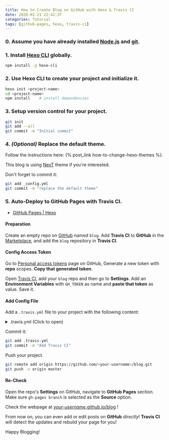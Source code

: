 ```yaml
---
title: How to Create Blog on GitHub with Hexo & Travis CI
date: 2020-02-21 22:42:37
categories: Tutorial
tags: [github-pages, hexo, travis-ci]
---
```


### 0. Assume you have already installed [Node.js](https://nodejs.org/) and [git](https://git-scm.com/).

### 1. Install [Hexo CLI](https://hexo.io/) globally.

```sh
npm install -g hexo-cli
```

### 2. Use Hexo CLI to create your project and initialize it.

```sh
hexo init <project-name>
cd <project-name>
npm install    # install dependencies
```

### 3. Setup version control for your project.

```sh
git init
git add --all
git commit -m "Initial commit"
```

### 4. *(Optional)* Replace the default theme.

Follow the instructions here: {% post_link how-to-change-hexo-themes %}.

This blog is using [NexT](https://theme-next.org/) theme if you're interested.

Don't forget to commit it:
```bash
git add _config.yml
git commit -m "replace the default theme"
```

### 5. Auto-Deploy to **GitHub Pages** with **Travis CI**.

* [GitHub Pages | Hexo](https://hexo.io/docs/github-pages)

#### Preparation
Create an empty repo on [GitHub](https://github.com) named `blog`.
Add **Travis CI** to **GitHub** in the [Marketplace](https://github.com/marketplace/travis-ci), and add the `blog` repository in **Travis CI**.

#### Config Access Token
Go to [Personal access tokens](https://github.com/settings/tokens) page on GitHub,
Generate a new token with **repo** scopes. **Copy that generated token**.

Open [Travis CI](https://travis-ci.org/), add your `blog` repo and then go to **Settings**.
Add an **Environment Variables** with `GH_TOKEN` as name and **paste that token** as value. Save it.

#### Add Config File
Add a `.travis.yml` file to your project with the following content:
<details>
  <summary>.travis.yml (Click to open)</summary>
  ```yml .travis.yml
  sudo: false
  language: node_js
  node_js:
    - 10 # use nodejs v10 LTS
  cache: npm
  branches:
    only:
      - master # build master branch only
  script:
    - hexo generate # generate static files
  deploy:
    provider: pages
    skip-cleanup: true
    github-token: $GH_TOKEN
    keep-history: true
    on:
      branch: master
    local-dir: public
  ```
</details>

Commit it:
```sh
git add .travis.yml
git commit -m "Add Travis CI"
```

Push your project.
```sh
git remote add origin https://github.com/<your-username>/blog.git
git push -u origin master
```

#### Re-Check
Open the repo's **Settings** on GitHub, navigate to **GitHub Pages** section.
Make sure `gh-pages branch` is selected as the **Source** option.

Check the webpage at [_your-username_.github.io/blog](#) !

From now on, you can even add or edit posts on **GitHub** *directly*!
**Travis CI** will detect the updates and rebuild your page for you!

Happy Blogging!
